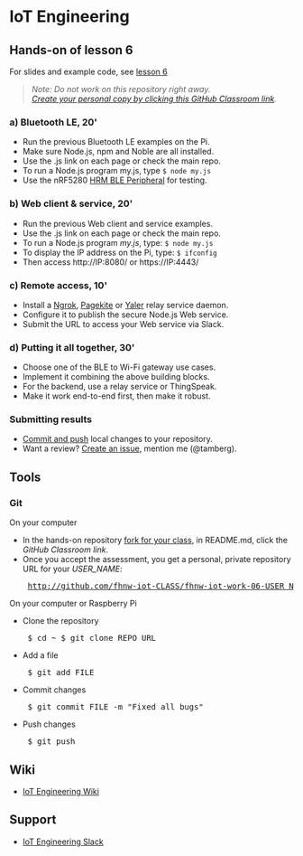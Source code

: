 # IoT Engineering
## Hands-on of lesson 6
For slides and example code, see [lesson 6](../../../fhnw-iot/blob/master/06/README.md)

> *Note: Do not work on this repository right away.*<br/>
> *[Create your personal copy by clicking this GitHub Classroom link](https://classroom.github.com/a/PnbvKqeM).*

### a) Bluetooth LE, 20'
* Run the previous Bluetooth LE examples on the Pi.
* Make sure Node.js, npm and Noble are all installed.
* Use the .js link on each page or check the main repo.
* To run a Node.js program my.js, type ```$ node my.js```
* Use the nRF5280 [HRM BLE Peripheral](https://github.com/tamberg/fhnw-iot/blob/master/05/Arduino/nRF52840_HrmBlePeripheral/nRF52840_HrmBlePeripheral.ino) for testing.

### b) Web client &amp; service, 20'
* Run the previous Web client and service examples.
* Use the .js link on each page or check the main repo.
* To run a Node.js program _my.js_, type: ```$ node my.js```
* To display the IP address on the Pi, type: ```$ ifconfig```
* Then access http://IP:8080/ or https://IP:4443/ 

### c) Remote access, 10'
* Install a [Ngrok](https://ngrok.com/), [Pagekite](https://pagekite.net/) or [Yaler](https://yaler.net/) relay service daemon.
* Configure it to publish the secure Node.js Web service.
* Submit the URL to access your Web service via Slack.

### d) Putting it all together, 30'
* Choose one of the BLE to Wi-Fi gateway use cases.
* Implement it combining the above building blocks.
* For the backend, use a relay service or ThingSpeak.
* Make it work end-to-end first, then make it robust.

### Submitting results
* [Commit and push](#git) local changes to your repository.
* Want a review? [Create an issue](../../issues/new), mention me (@tamberg).

## Tools
### Git
On your computer
* In the hands-on repository [fork for your class](../../network/members), in README.md, click the _GitHub Classroom link_.
* Once you accept the assessment, you get a personal, private repository URL for your _USER_NAME_:<pre>
http://github.com/fhnw-iot-CLASS/fhnw-iot-work-06-USER_NAME</pre>

On your computer or Raspberry Pi
* Clone the repository<pre>
    $ cd ~
    $ git clone REPO_URL</pre>
* Add a file<pre>
    $ git add FILE</pre>
* Commit changes<pre>
    $ git commit FILE -m "Fixed all bugs"</pre>
* Push changes<pre>
    $ git push</pre>

## Wiki
- [IoT Engineering Wiki](https://github.com/tamberg/fhnw-iot/wiki)

## Support
- [IoT Engineering Slack](https://fhnw-iot.slack.com/)
